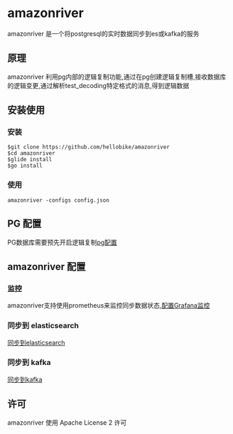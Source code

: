 # amazonriver

amazonriver 是一个将postgresql的实时数据同步到es或kafka的服务

## 原理

amazonriver 利用pg内部的逻辑复制功能,通过在pg创建逻辑复制槽,接收数据库的逻辑变更,通过解析test_decoding特定格式的消息,得到逻辑数据

## 安装使用

### 安装

```shell
$git clone https://github.com/hellobike/amazonriver
$cd amazonriver
$glide install
$go install
```

### 使用

    amazonriver -configs config.json

## PG 配置

PG数据库需要预先开启逻辑复制[pg配置](./doc/pg.md)

## amazonriver 配置

### 监控

amazonriver支持使用prometheus来监控同步数据状态,[配置Grafana监控](./doc/prometheus.md)

### 同步到 elasticsearch

[同步到elasticsearch](./doc/es.md)

### 同步到 kafka

[同步到kafka](./doc/kafka.md)

## 许可

amazonriver 使用 Apache License 2 许可